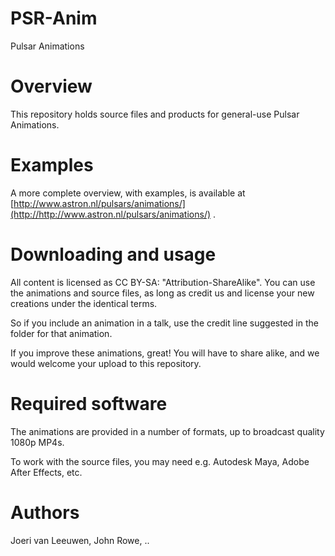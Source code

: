 # PSR-Anim
Pulsar Animations

# Overview
This repository holds source files and products for general-use Pulsar
Animations. 

# Examples
A more complete overview, with examples, is available at
[http://www.astron.nl/pulsars/animations/](http://http://www.astron.nl/pulsars/animations/)
.


# Downloading and usage 
All content is licensed as CC BY-SA: "Attribution-ShareAlike".  You can use the
animations and source files, as long as credit us and license your new creations
under the identical terms. 

So if you include an animation in a talk, use the credit line suggested in the
folder for that animation.

If you improve these animations, great! You will have to share alike, and we
would welcome your upload to this repository.


# Required software
The animations are provided in a number of formats, up to broadcast quality
1080p MP4s.

To work with the source files, you may need e.g. Autodesk Maya, Adobe After
Effects, etc.


# Authors
Joeri van Leeuwen, John Rowe, ..

